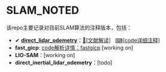 # SLAM_NOTED
该repo主要记录对目前SLAM算法的注释版本，包括：
- ✔ **[direct_lidar_odemetry](https://github.com/YZH-bot/SLAM_NOTED/tree/master/direct_lidar_odometry)**：[📖[文献解读]](https://zhuanlan.zhihu.com/p/677991232)$~~~$[⌨[code详细注释]](https://github.com/YZH-bot/SLAM_NOTED/tree/master/direct_lidar_odometry)
- **fast_gicp**: [code解析详情：fastgicp](https://github.com/YZH-bot/SLAM_NOTED/tree/master/fast_gicp) [working on]
- **LIO-SAM**：[working on]
- **direct_inertial_lidar_odemetry**：[todo]

